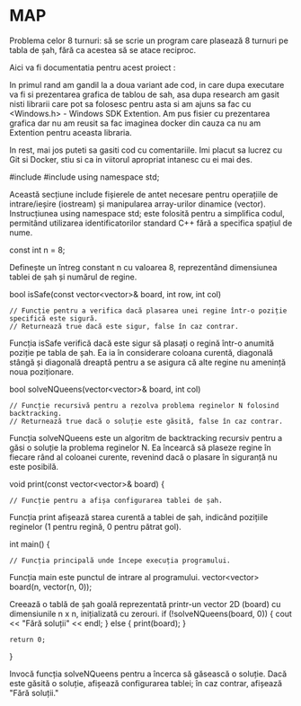 # MAP

Problema celor 8 turnuri: să se scrie un program care plasează 8 turnuri pe tabla de șah, fără ca acestea să se atace reciproc.

Aici va fi documentatia pentru acest proiect :

In primul rand am gandil la a doua variant ade cod, in care dupa executare va fi si prezentarea grafica de tablou de sah, asa dupa research am gasit nisti librarii care pot sa folosesc pentru asta si am ajuns sa fac cu <Windows.h> - Windows SDK Extention. Am pus fisier cu prezentarea grafica dar nu am reusit sa fac imaginea docker din cauza ca nu am Extention pentru aceasta libraria.

 In rest, mai jos puteti sa gasiti cod cu comentariile. Imi placut sa lucrez cu Git si Docker, stiu si ca in viitorul apropriat intanesc cu ei mai des.


#include <iostream>
#include <vector>
using namespace std;

Această secțiune include fișierele de antet necesare pentru operațiile de intrare/ieșire (iostream) și manipularea array-urilor dinamice (vector). Instrucțiunea using namespace std; este folosită pentru a simplifica codul, permitând utilizarea identificatorilor standard C++ fără a specifica spațiul de nume.

const int n = 8;

Definește un întreg constant n cu valoarea 8, reprezentând dimensiunea tablei de șah și numărul de regine.

bool isSafe(const vector<vector<int>>& board, int row, int col) 

    // Funcție pentru a verifica dacă plasarea unei regine într-o poziție specifică este sigură.
    // Returnează true dacă este sigur, false în caz contrar.

Funcția isSafe verifică dacă este sigur să plasați o regină într-o anumită poziție pe tabla de șah. Ea ia în considerare coloana curentă, diagonală stângă și diagonală dreaptă pentru a se asigura că alte regine nu amenință noua poziționare.

bool solveNQueens(vector<vector<int>>& board, int col) 

    // Funcție recursivă pentru a rezolva problema reginelor N folosind backtracking.
    // Returnează true dacă o soluție este găsită, false în caz contrar.

Funcția solveNQueens este un algoritm de backtracking recursiv pentru a găsi o soluție la problema reginelor N. Ea încearcă să plaseze regine în fiecare rând al coloanei curente, revenind dacă o plasare în siguranță nu este posibilă.

void print(const vector<vector<int>>& board) {

    // Funcție pentru a afișa configurarea tablei de șah.

Funcția print afișează starea curentă a tablei de șah, indicând pozițiile reginelor (1 pentru regină, 0 pentru pătrat gol).

int main() {

    // Funcția principală unde începe execuția programului.

Funcția main este punctul de intrare al programului.
    vector<vector<int>> board(n, vector<int>(n, 0));
    
Creează o tablă de șah goală reprezentată printr-un vector 2D (board) cu dimensiunile n x n, inițializată cu zerouri.
    if (!solveNQueens(board, 0)) {
        cout << "Fără soluții" << endl;
    } else {
        print(board);
    }

    return 0;
}

Invocă funcția solveNQueens pentru a încerca să găsească o soluție. Dacă este găsită o soluție, afișează configurarea tablei; în caz contrar, afișează "Fără soluții."
